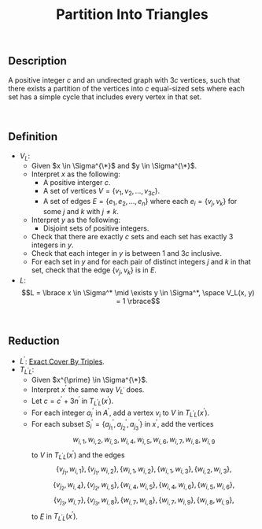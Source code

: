 # $$\text{Partition Into Triangles}$$

<br>

## Description

A positive integer $c$ and an undirected graph with $3c$ vertices, such that there exists a partition of the vertices into $c$ equal-sized sets where each set has a simple cycle that includes every vertex in that set.

<br>

## Definition

- $V_L$:
  - Given $x \in \Sigma^{\*}$ and $y \in \Sigma^{\*}$.
  - Interpret $x$ as the following:
    - A positive interger $c$.
    - A set of vertices $V = \lbrace v_1, v_2, ..., v_{3c} \rbrace$.
    - A set of edges $E = \lbrace e_1, e_2, ..., e_n \rbrace$ where each $e_i = \lbrace v_j, v_k \rbrace$ for some $j$ and $k$ with $j \neq k$.
  - Interpret $y$ as the following:
    - Disjoint sets of positive integers.
  - Check that there are exactly $c$ sets and each set has exactly $3$ integers in $y$.
  - Check that each integer in $y$ is between $1$ and $3c$ inclusive.
  - For each set in $y$ and for each pair of distinct integers $j$ and $k$ in that set, check that the edge $\lbrace v_j, v_k \rbrace$ is in $E$.
- $L$: $$L = \lbrace x \in \Sigma^* \mid \exists y \in \Sigma^*, \space V_L(x, y) = 1 \rbrace$$

<br>

## Reduction

- $L^{\prime}$: [Exact Cover By Triples](Exact-Cover-By-Triples.md).
- $T_{L^{\prime}L}$:
  - Given $x^{\prime} \in \Sigma^{\*}$.
  - Interpret $x^{\prime}$ the same way $V_{L^{\prime}}$ does.
  - Let $c = c^{\prime}+3n^{\prime}$ in $T_{L^{\prime}L}(x^{\prime})$.
  - For each integer $a_i^{\prime}$ in $A^{\prime}$, add a vertex $v_i$ to $V$ in $T_{L^{\prime}L}(x^{\prime})$.
  - For each subset $S_i^{\prime} = \lbrace a_{j_1}^{\prime}, a_{j_2}^{\prime}, a_{j_3}^{\prime} \rbrace$ in $x^{\prime}$, add the vertices $$w_{i,1}, w_{i,2}, w_{i,3}, w_{i,4}, w_{i,5}, w_{i,6}, w_{i,7}, w_{i,8}, w_{i,9}$$ to $V$ in $T_{L^{\prime}L}(x^{\prime})$ and the edges $$\lbrace v_{j_1}, w_{i,1} \rbrace, \lbrace v_{j_1}, w_{i,2} \rbrace, \lbrace w_{i,1}, w_{i,2} \rbrace, \lbrace w_{i,1}, w_{i,3} \rbrace, \lbrace w_{i,2}, w_{i,3} \rbrace,$$ $$\lbrace v_{j_2}, w_{i,4} \rbrace, \lbrace v_{j_2}, w_{i,5} \rbrace, \lbrace w_{i,4}, w_{i,5} \rbrace, \lbrace w_{i,4}, w_{i,6} \rbrace, \lbrace w_{i,5}, w_{i,6} \rbrace,$$ $$\lbrace v_{j_3}, w_{i,7} \rbrace, \lbrace v_{j_3}, w_{i,8} \rbrace, \lbrace w_{i,7}, w_{i,8} \rbrace, \lbrace w_{i,7}, w_{i,9} \rbrace, \lbrace w_{i,8}, w_{i,9} \rbrace,$$ to $E$ in $T_{L^{\prime}L}(x^{\prime})$.
